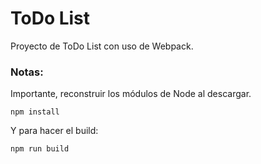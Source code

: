 # ToDo List

Proyecto de ToDo List con uso de Webpack.

### Notas:
Importante, reconstruir los módulos de Node al descargar.
```
npm install
```

Y para hacer el build:
```
npm run build
```

